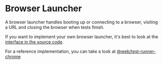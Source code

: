# Browser Launcher

A browser launcher handles booting up or connecting to a browser, visiting a URL and closing the browser when tests finish.

If you want to implement your own browser launcher, it's best to look at the [interface in the source code](../src/browser-launcher/BrowserLauncher.ts).

For a reference implementation, you can take a look at [@web/test-runner-chrome](https://github.com/modernweb-dev/web/tree/master/packages/test-runner-chrome)
